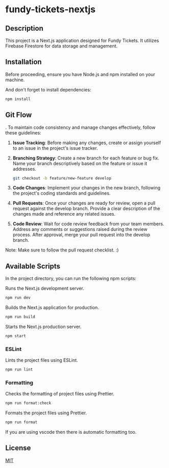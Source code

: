 # fundy-tickets-nextjs

## Description

This project is a Next.js application designed for Fundy Tickets. It utilizes Firebase Firestore for data storage and management.

## Installation

Before proceeding, ensure you have Node.js and npm installed on your machine.

And don't forget to install dependencies:

```sh
npm install
```

## Git Flow

.
To maintain code consistency and manage changes effectively, follow these guidelines:

1. **Issue Tracking**: Before making any changes, create or assign yourself to an issue in the project's issue tracker.

2. **Branching Strategy**: Create a new branch for each feature or bug fix. Name your branch descriptively based on the feature or issue it addresses.

   ```sh
   git checkout -b feature/new-feature develop
   ```

3. **Code Changes**: Implement your changes in the new branch, following the project's coding standards and guidelines.

4. **Pull Requests**: Once your changes are ready for review, open a pull request against the develop branch. Provide a clear description of the changes made and reference any related issues.

5. **Code Review**: Wait for code review feedback from your team members. Address any comments or suggestions raised during the review process. After approval, merge your pull request into the develop branch.

Note: Make sure to follow the pull request checklist. :)

## Available Scripts

In the project directory, you can run the following npm scripts:

Runs the Next.js development server.

```sh
npm run dev
```

Builds the Next.js application for production.

```sh
npm run build
```

Starts the Next.js production server.

```sh
npm start
```

### ESLint

Lints the project files using ESLint.

```sh
npm run lint
```

### Formatting

Checks the formatting of project files using Prettier.

```sh
npm run format:check
```

Formats the project files using Prettier.

```sh
npm run format
```

If you are using vscode then there is automatic formatting too.

## License

[MIT](https://opensource.org/licenses/MIT)
